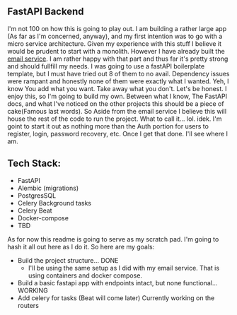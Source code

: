 

## FastAPI Backend

I'm not 100 on how this is going to play out. I am building a rather large app (As far as I'm concerned, anyway), and my first intention was to go with 
a micro service architecture. Given my experience with this stuff I believe it would be prudent to start with a monolith. However I have already built the 
[email service](https://github.com/ddcroft73/email-service-v2/tree/main). I am rather happy with that part and thus far it's pretty strong and should
fullfill my needs. I was going to use a fastAPI boilerplate template, but I must have tried out 8 of them to no avail. Dependency issues were rampant and
honestly none of them were exactly what I wanted. Yeh, I know You add what you want. Take away what you don't. Let's be honest. I enjoy this, so I'm going to 
build my own. Between what I know, The FastAPI docs, and what I've noticed on the other projects this should be a piece of cake(Famous last words). So Aside from the email service
I believe this will house the rest of the code to run the project. What to call it... lol. idek. I'm goint to start it out as nothing more than the Auth portion
for users to register, login, password recovery, etc. Once I get that done. I'll see where I am.

## Tech Stack:
- FastAPI
- Alembic (migrations)
- PostgresSQL
- Celery Background tasks
- Celery Beat
- Docker-compose
- TBD

As for now this readme is going to serve as my scratch pad. I'm going to hash it all out here as I do it. So here are my goals:
- Build the project structure... DONE
  - I'll be using the same setup as I did with my email service. That is using containers and docker compose.
- Build a basic fastapi app with endpoints intact,  but none functional... WORKING
- Add celery for tasks (Beat will come later) Currently working on the routers

